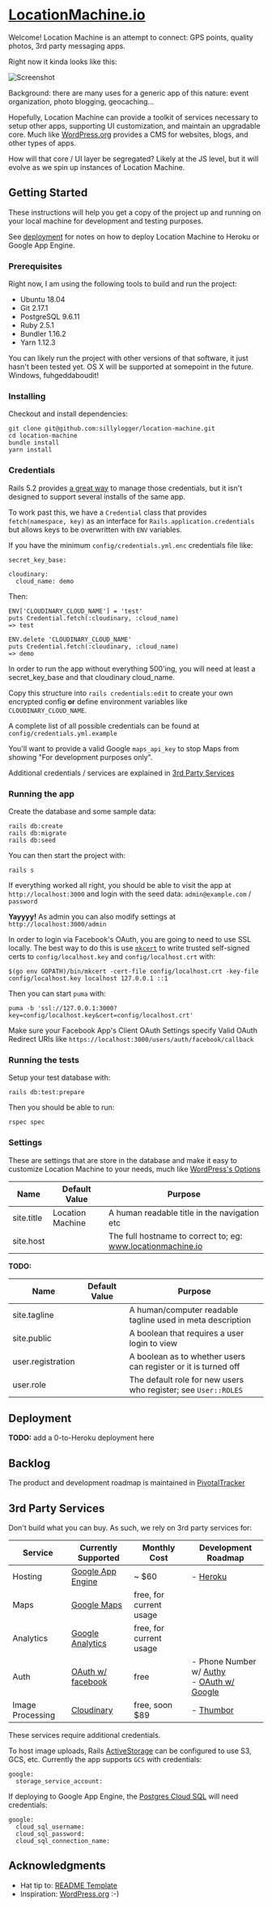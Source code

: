 # [LocationMachine.io](https://www.locationmachine.io)

Welcome!  Location Machine is an attempt to connect: GPS points, quality photos, 3rd party messaging apps.

Right now it kinda looks like this:

![Screenshot](/app/assets/images/location-machine-dot-io-mvp.png)

Background: there are many uses for a generic app of this nature: event organization, photo blogging, geocaching...

Hopefully, Location Machine can provide a toolkit of services necessary to setup other apps, supporting UI customization, and maintain an upgradable core.
Much like [WordPress.org](https://wordpress.org/) provides a CMS for websites, blogs, and other types of apps.

How will that core / UI layer be segregated?  Likely at the JS level, but it will evolve as we spin up instances of Location Machine.



## Getting Started

These instructions will help you get a copy of the project up and running on your local machine for development and testing purposes.

See [deployment](#deployment) for notes on how to deploy Location Machine to Heroku or Google App Engine.


### Prerequisites

Right now, I am using the following tools to build and run the project:

- Ubuntu 18.04
- Git 2.17.1
- PostgreSQL 9.6.11
- Ruby 2.5.1
- Bundler 1.16.2
- Yarn 1.12.3

You can likely run the project with other versions of that software, it just hasn't been tested yet.
OS X will be supported at somepoint in the future.  Windows, fuhgeddaboudit!


### Installing

Checkout and install dependencies:
```
git clone git@github.com:sillylogger/location-machine.git
cd location-machine
bundle install
yarn install
```

### Credentials

Rails 5.2 provides [a great way](https://edgeguides.rubyonrails.org/security.html#environmental-security) to manage those credentials, but it isn't designed to support several installs of the same app.

To work past this, we have a `Credential` class that provides `fetch(namespace, key)` as an interface for `Rails.application.credentials` but allows keys to be overwritten with `ENV` variables.

If you have the minimum `config/credentials.yml.enc` credentials file like:
```
secret_key_base:

cloudinary:
  cloud_name: demo
```

Then:
```
ENV['CLOUDINARY_CLOUD_NAME'] = 'test'
puts Credential.fetch(:cloudinary, :cloud_name)
=> test

ENV.delete 'CLOUDINARY_CLOUD_NAME'
puts Credential.fetch(:cloudinary, :cloud_name)
=> demo
```

In order to run the app without everything 500'ing, you will need at least a secret_key_base and that cloudinary cloud_name.

Copy this structure into `rails credentials:edit` to create your own encrypted config **or** define environment variables like `CLOUDINARY_CLOUD_NAME`.

A complete list of all possible credentials can be found at `config/credentials.yml.example`

You'll want to provide a valid Google `maps_api_key` to stop Maps from showing "For development purposes only".

Additional credentials / services are explained in [3rd Party Services](#3rd-party-services)


### Running the app

Create the database and some sample data:

```
rails db:create
rails db:migrate
rails db:seed
```

You can then start the project with:
```
rails s
```

If everything worked all right, you should be able to visit the app at `http://localhost:3000` and login with the seed data: `admin@example.com` / `password`

**Yayyyy!**  As admin you can also modify settings at `http://localhost:3000/admin`

In order to login via Facebook's OAuth, you are going to need to use SSL locally.
The best way to do this is use [`mkcert`](https://github.com/FiloSottile/mkcert) to write trusted self-signed certs to `config/localhost.key` and `config/localhost.crt` with:

```
$(go env GOPATH)/bin/mkcert -cert-file config/localhost.crt -key-file config/localhost.key localhost 127.0.0.1 ::1
```

Then you can start `puma` with:

```
puma -b 'ssl://127.0.0.1:3000?key=config/localhost.key&cert=config/localhost.crt'
```

Make sure your Facebook App's Client OAuth Settings specify Valid OAuth Redirect URIs like `https://localhost:3000/users/auth/facebook/callback`


### Running the tests

Setup your test database with:

```
rails db:test:prepare
```

Then you should be able to run:

```
rspec spec
```


### Settings

These are settings that are store in the database and make it easy to customize Location Machine to your needs, much like [WordPress's Options](https://codex.wordpress.org/Option_Reference)

| Name          | Default Value    | Purpose                                                     |
|---------------|------------------|-------------------------------------------------------------|
| site.title    | Location Machine | A human readable title in the navigation etc                |
| site.host     |                  | The full hostname to correct to; eg: www.locationmachine.io |

**TODO:**

| Name              | Default Value    | Purpose                                                        |
|-------------------|------------------|----------------------------------------------------------------|
| site.tagline      |                  | A human/computer readable tagline used in meta description     |
| site.public       |                  | A boolean that requires a user login to view                   |
| user.registration |                  | A boolean as to whether users can register or it is turned off |
| user.role         |                  | The default role for new users who register; see `User::ROLES` |



## Deployment

**TODO:** add a 0-to-Heroku deployment here



## Backlog

The product and development roadmap is maintained in [PivotalTracker](https://www.pivotaltracker.com/n/projects/2230844)



## 3rd Party Services

Don't build what you can buy.  As such, we rely on 3rd party services for:

| Service          | Currently Supported                                                                                  | Monthly Cost                | Development Roadmap                 |
|------------------|------------------------------------------------------------------------------------------------------|-----------------------------|-------------------------------------|
| Hosting          | [Google App Engine](https://cloud.google.com/appengine/)                                             | ~ $60                       | - [Heroku](https://www.heroku.com/) |
| Maps             | [Google Maps](https://developers.google.com/maps/documentation/javascript/tutorial)                  | free, for current usage     | |
| Analytics        | [Google Analytics](https://developers.google.com/analytics/devguides/collection/gtagjs/)             | free, for current usage     | |
| Auth             | [OAuth w/ facebook](https://developers.facebook.com/docs/facebook-login/manually-build-a-login-flow) | free                        | - Phone Number w/ [Authy](https://www.twilio.com/authy) <br/> - [OAuth w/ Google](https://developers.google.com/identity/protocols/OAuth2) |
| Image Processing | [Cloudinary](https://cloudinary.com/)                                                                | free, soon $89              | - [Thumbor](http://thumbor.org/)    |

These services require additional credentials.

To host image uploads, Rails [ActiveStorage](https://edgeguides.rubyonrails.org/active_storage_overview.html) can be configured to use S3, GCS, etc.  Currently the app supports `GCS` with credentials:
```
google:
  storage_service_account:
```

If deploying to Google App Engine, the [Postgres Cloud SQL](https://cloud.google.com/sql/docs/postgres/) will need credentials:
```
google:
  cloud_sql_username:
  cloud_sql_password:
  cloud_sql_connection_name:
```



<!-- ## License -->
<!--  -->
<!-- This project is licensed under the MIT License - see the [LICENSE.md](LICENSE.md) file for details -->



## Acknowledgments

* Hat tip to: [README Template](https://gist.github.com/PurpleBooth/109311bb0361f32d87a2)
* Inspiration: [WordPress.org](https://wordpress.org) :-)


